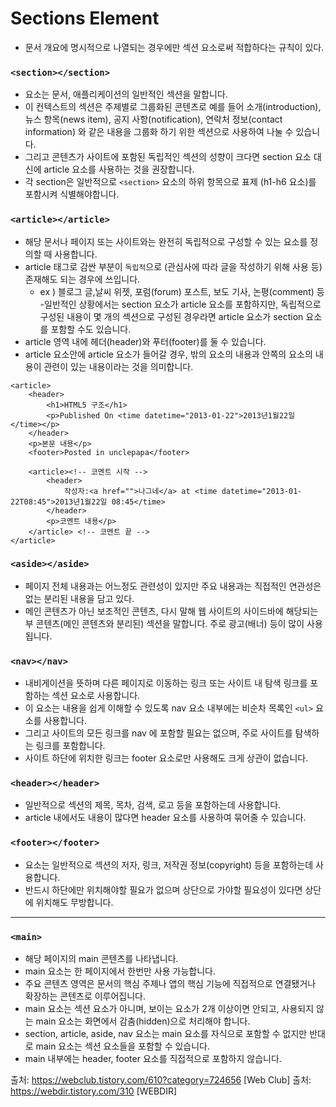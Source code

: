 # Sections Element
- 문서 개요에 명시적으로 나열되는 경우에만 섹션 요소로써 적합하다는 규칙이 있다.


### `<section></section>`
- 요소는 문서, 애플리케이션의 일반적인 섹션을 말합니다.
- 이 컨텍스트의 섹션은 주제별로 그룹화된 콘텐츠로 예를 들어 소개(introduction), 뉴스 항목(news item), 공지 사항(notification), 연락처 정보(contact information) 와 같은 내용을 그룹화 하기 위한 섹션으로 사용하여 나눌 수 있습니다.
- 그리고 콘텐츠가 사이트에 포함된 독립적인 섹션의 성향이 크다면 section 요소 대신에 article 요소를 사용하는 것을 권장합니다.
- 각 section은 일반적으로 `<section>` 요소의 하위 항목으로 표제 (h1-h6 요소)를 포함시켜 식별해야합니다.

### `<article></article>`
- 해당 문서나 페이지 또는 사이트와는 완전히 독립적으로 구성할 수 있는 요소를 정의할 때 사용합니다.
- article 태그로 감싼 부분이 `독립적`으로 (관심사에 따라 글을 작성하기 위해 사용 등) 존재해도 되는 경우에 쓰입니다.
  - ex ) 블로그 글,날씨 위젯, 포럼(forum) 포스트, 보도 기사, 논평(comment) 등
-일반적인 상황에서는 section 요소가 article 요소를 포함하지만, 독립적으로 구성된 내용이 몇 개의 섹션으로 구성된 경우라면 article 요소가 section 요소를 포함할 수도 있습니다.
- article 영역 내에 헤더(header)와 푸터(footer)를 둘 수 있습니다.
- article 요소안에 article 요소가 들어갈 경우, 밖의 요소의 내용과 안쪽의 요소의 내용이 관련이 있는 내용이라는 것을 의미합니다.
```
<article>
    <header>
        <h1>HTML5 구조</h1>
        <p>Published On <time datetime="2013-01-22">2013년1월22일</time></p>
    </header>
    <p>본문 내용</p>
    <footer>Posted in unclepapa</footer>

    <article><!-- 코멘트 시작 -->
        <header>
            작성자:<a href="">나그네</a> at <time datetime="2013-01-22T08:45">2013년1월22일 08:45</time>
        </header>
        <p>코멘트 내용</p>
    </article> <!-- 코멘트 끝 -->
</article>
```

### `<aside></aside>`
- 페이지 전체 내용과는 어느정도 관련성이 있지만 주요 내용과는 직접적인 연관성은 없는 분리된 내용을 담고 있다.
- 메인 콘텐츠가 아닌 보조적인 콘텐츠, 다시 말해 웹 사이트의 사이드바에 해당되는 부 콘텐츠(메인 콘텐츠와 분리된) 섹션을 말합니다. 주로 광고(배너) 등이 많이 사용됩니다.

### `<nav></nav>`
- 내비게이션을 뜻하며 다른 페이지로 이동하는 링크 또는 사이트 내 탐색 링크를 포함하는 섹션 요소로 사용합니다.
- 이 요소는 내용을 쉽게 이해할 수 있도록 nav 요소 내부에는 비순차 목록인 `<ul>` 요소를 사용합니다.
- 그리고 사이트의 모든 링크를 nav 에 포함할 필요는 없으며, 주로 사이트를 탐색하는 링크를 포함합니다.
- 사이트 하단에 위치한 링크는 footer 요소로만 사용해도 크게 상관이 없습니다.

### `<header></header>`
- 일반적으로 섹션의 제목, 목차, 검색, 로고 등을 포함하는데 사용합니다.
- article 내에서도 내용이 많다면 header 요소를 사용하여 묶어줄 수 있습니다.

### `<footer></footer>`
- 요소는 일반적으로 섹션의 저자, 링크, 저작권 정보(copyright) 등을 포함하는데 사용합니다.
- 반드시 하단에만 위치해야할 필요가 없으며 상단으로 가야할 필요성이 있다면 상단에 위치해도 무방합니다.

---

### `<main>`
- 해당 페이지의 main 콘텐츠를 나타냅니다.
- main 요소는 한 페이지에서 한번만 사용 가능합니다.
- 주요 콘텐츠 영역은 문서의 핵심 주제나 앱의 핵심 기능에 직접적으로 연결됐거나 확장하는 콘텐츠로 이루어집니다.
- main 요소는 섹션 요소가 아니며, 보이는 요소가 2개 이상이면 안되고, 사용되지 않는 main 요소는 화면에서 감춤(hidden)으로 처리해야 합니다.
- section, article, aside, nav 요소는 main 요소를 자식으로 포함할 수 없지만 반대로 main 요소는 섹션 요소들을 포함할 수 있습니다.
- main 내부에는 header, footer 요소를 직접적으로 포함하지 않습니다.






출처: https://webclub.tistory.com/610?category=724656 [Web Club]
출처: https://webdir.tistory.com/310 [WEBDIR]